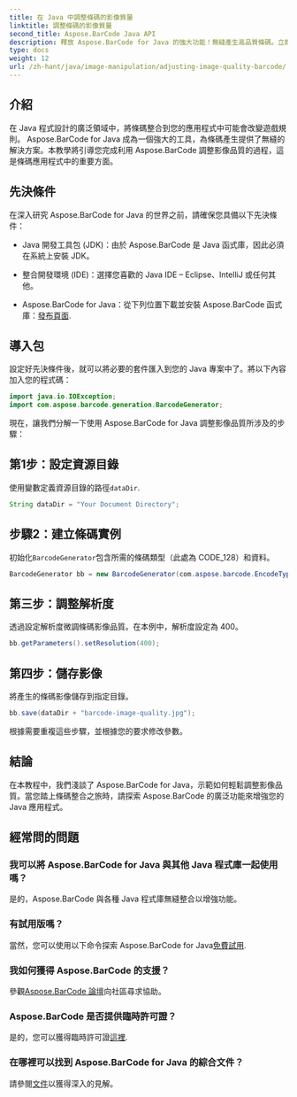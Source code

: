 ```yaml
---
title: 在 Java 中調整條碼的影像質量
linktitle: 調整條碼的影像質量
second_title: Aspose.BarCode Java API
description: 釋放 Aspose.BarCode for Java 的強大功能！無縫產生高品質條碼。立即探索本教學。
type: docs
weight: 12
url: /zh-hant/java/image-manipulation/adjusting-image-quality-barcode/
---
```


## 介紹

在 Java 程式設計的廣泛領域中，將條碼整合到您的應用程式中可能會改變遊戲規則。 Aspose.BarCode for Java 成為一個強大的工具，為條碼產生提供了無縫的解決方案。本教學將引導您完成利用 Aspose.BarCode 調整影像品質的過程，這是條碼應用程式中的重要方面。

## 先決條件

在深入研究 Aspose.BarCode for Java 的世界之前，請確保您具備以下先決條件：

- Java 開發工具包 (JDK)：由於 Aspose.BarCode 是 Java 函式庫，因此必須在系統上安裝 JDK。

- 整合開發環境 (IDE)：選擇您喜歡的 Java IDE – Eclipse、IntelliJ 或任何其他。

-  Aspose.BarCode for Java：從下列位置下載並安裝 Aspose.BarCode 函式庫：[發布頁面](https://releases.aspose.com/barcode/java/).

## 導入包

設定好先決條件後，就可以將必要的套件匯入到您的 Java 專案中了。將以下內容加入您的程式碼：

```java
import java.io.IOException;
import com.aspose.barcode.generation.BarcodeGenerator;
```

現在，讓我們分解一下使用 Aspose.BarCode for Java 調整影像品質所涉及的步驟：

## 第1步：設定資源目錄

使用變數定義資源目錄的路徑`dataDir`.

```java
String dataDir = "Your Document Directory";
```

## 步驟2：建立條碼實例

初始化`BarcodeGenerator`包含所需的條碼類型（此處為 CODE_128）和資料。

```java
BarcodeGenerator bb = new BarcodeGenerator(com.aspose.barcode.EncodeTypes.CODE_128, "1234567");
```

## 第三步：調整解析度

透過設定解析度微調條碼影像品質。在本例中，解析度設定為 400。

```java
bb.getParameters().setResolution(400);
```

## 第四步：儲存影像

將產生的條碼影像儲存到指定目錄。

```java
bb.save(dataDir + "barcode-image-quality.jpg");
```

根據需要重複這些步驟，並根據您的要求修改參數。

## 結論

在本教程中，我們淺談了 Aspose.BarCode for Java，示範如何輕鬆調整影像品質。當您踏上條碼整合之旅時，請探索 Aspose.BarCode 的廣泛功能來增強您的 Java 應用程式。

## 經常問的問題

### 我可以將 Aspose.BarCode for Java 與其他 Java 程式庫一起使用嗎？
是的，Aspose.BarCode 與各種 Java 程式庫無縫整合以增強功能。

### 有試用版嗎？
當然，您可以使用以下命令探索 Aspose.BarCode for Java[免費試用](https://releases.aspose.com/).

### 我如何獲得 Aspose.BarCode 的支援？
參觀[Aspose.BarCode 論壇](https://forum.aspose.com/c/barcode/13)向社區尋求協助。

### Aspose.BarCode 是否提供臨時許可證？
是的，您可以獲得臨時許可證[這裡](https://purchase.aspose.com/temporary-license/).

### 在哪裡可以找到 Aspose.BarCode for Java 的綜合文件？
請參閱[文件](https://reference.aspose.com/barcode/java/)以獲得深入的見解。
